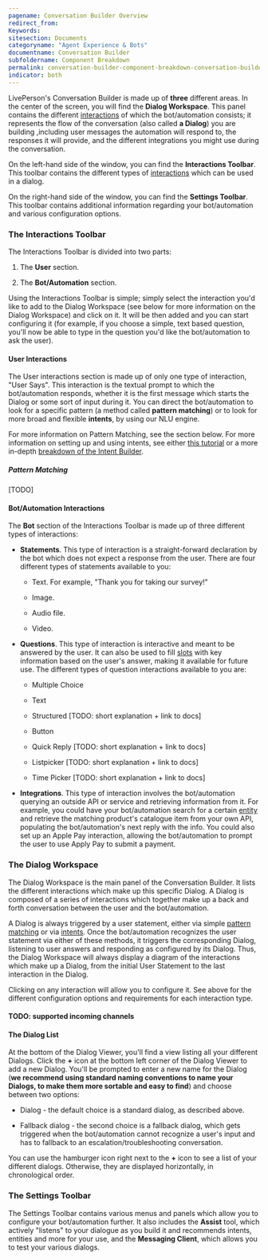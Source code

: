 ```yaml
---
pagename: Conversation Builder Overview
redirect_from:
Keywords:
sitesection: Documents
categoryname: "Agent Experience & Bots"
documentname: Conversation Builder
subfoldername: Component Breakdown
permalink: conversation-builder-component-breakdown-conversation-builder-overview.html
indicator: both
---
```


LivePerson's Conversation Builder is made up of **three** different areas. In the center of the screen, you will find the **Dialog Workspace**. This panel contains the different [interactions](placeholder.com) of which the bot/automation consists; it represents the flow of the conversation (also called **a Dialog**) you are building ,including user messages the automation will respond to, the responses it will provide, and the different integrations you might use during the conversation.

On the left-hand side of the window, you can find the **Interactions Toolbar**. This toolbar contains the different types of [interactions](placeholder.com) which can be used in a dialog.

On the right-hand side of the window, you can find the **Settings Toolbar**. This toolbar contains additional information regarding your bot/automation and various configuration options.


### The Interactions Toolbar

The Interactions Toolbar is divided into two parts:

1) The **User** section.

2) The **Bot/Automation** section.

Using the Interactions Toolbar is simple; simply select the interaction you'd like to add to the Dialog Workspace (see below for more information on the Dialog Workspace) and click on it. It will be then added and you can start configuring it (for example, if you choose a simple, text based question, you'll now be able to type in the question you'd like the bot/automation to ask the user).

#### User Interactions

The User interactions section is made up of only one type of interaction, "User Says". This interaction is the textual prompt to which the bot/automation responds, whether it is the first message which starts the Dialog or some sort of input during it. You can direct the bot/automation to look for a specific pattern (a method called **pattern matching**) or to look for more broad and flexible **intents**, by using our NLU engine.

For more information on Pattern Matching, see the section below. For more information on setting up and using intents, see either [this tutorial](placeholder.com) or a more in-depth [breakdown of the Intent Builder](placeholder.com).

##### Pattern Matching

[TODO]

#### Bot/Automation Interactions

The **Bot** section of the Interactions Toolbar is made up of three different types of interactions:

* **Statements**. This type of interaction is a straight-forward declaration by the bot which does not expect a response from the user. There are four different types of statements available to you:

  * Text. For example, "Thank you for taking our survey!"

  * Image.

  * Audio file.

  * Video.

* **Questions**. This type of interaction is interactive and meant to be answered by the user. It can also be used to fill [slots](placeholder.com) with key information based on the user's answer, making it available for future use. The different types of question interactions available to you are:

  * Multiple Choice

  * Text

  * Structured [TODO: short explanation + link to docs]

  * Button

  * Quick Reply [TODO: short explanation + link to docs]

  * Listpicker [TODO: short explanation + link to docs]

  * Time Picker [TODO: short explanation + link to docs]

* **Integrations**. This type of interaction involves the bot/automation querying an outside API or service and retrieving information from it. For example, you could have your bot/automation search for a certain [entity](placeholer.com) and retrieve the matching product's catalogue item from your own API, populating the bot/automation's next reply with the info. You could also set up an Apple Pay interaction, allowing the bot/automation to prompt the user to use Apply Pay to submit a payment.

### The Dialog Workspace

The Dialog Workspace is the main panel of the Conversation Builder. It lists the different interactions which make up this specific Dialog. A Dialog is composed of a series of interactions which together make up a back and forth conversation between the user and the bot/automation.

A Dialog is always triggered by a user statement, either via simple [pattern matching](placeholder.com) or via [intents](placeholder.com). Once the bot/automation recognizes the user statement via either of these methods, it triggers the corresponding Dialog, listening to user answers and responding as configured by its Dialog. Thus, the Dialog Workspace will always display a diagram of the interactions which make up a Dialog, from the initial User Statement to the last interaction in the Dialog.

Clicking on any interaction will allow you to configure it. See above for the different configuration options and requirements for each interaction type.

#### TODO: supported incoming channels

#### The Dialog List

At the bottom of the Dialog Viewer, you'll find a view listing all your different Dialogs. Click the **+** icon at the bottom left corner of the Dialog Viewer to add a new Dialog. You'll be prompted to enter a new name for the Dialog (**we recommend using standard naming conventions to name your Dialogs, to make them more sortable and easy to find**) and choose between two options:

* Dialog - the default choice is a standard dialog, as described above.

* Fallback dialog - the second choice is a fallback dialog, which gets triggered when the bot/automation cannot recognize a user's input and has to fallback to an escalation/troubleshooting conversation.

You can use the hamburger icon right next to the **+** icon to see a list of your different dialogs. Otherwise, they are displayed horizontally, in chronological order.

### The Settings Toolbar

The Settings Toolbar contains various menus and panels which allow you to configure your bot/automation further. It also includes the **Assist** tool, which actively "listens" to your dialogue as you build it and recommends intents, entities and more for your use, and the **Messaging Client**, which allows you to test your various dialogs.
